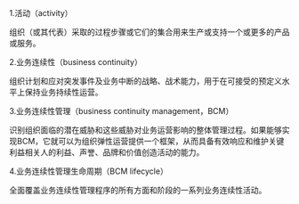 1.活动（activity）

组织（或其代表）采取的过程步骤或它们的集合用来生产或支持一个或更多的产品或服务。

2.业务连续性（business continuity）

组织计划和应对突发事件及业务中断的战略、战术能力，用于在可接受的预定义水平上保持业务持续性运营。

3.业务连续性管理（business continuity management，BCM）

识别组织面临的潜在威胁和这些威胁对业务运营影响的整体管理过程。如果能够实现BCM，它就可以为组织弹性运营提供一个框架，从而具备有效响应和维护关键利益相关人的利益、声誉、品牌和价值创造活动的能力。

4.业务连续性管理生命周期（BCM lifecycle）

全面覆盖业务连续性管理程序的所有方面和阶段的一系列业务连续性活动。


